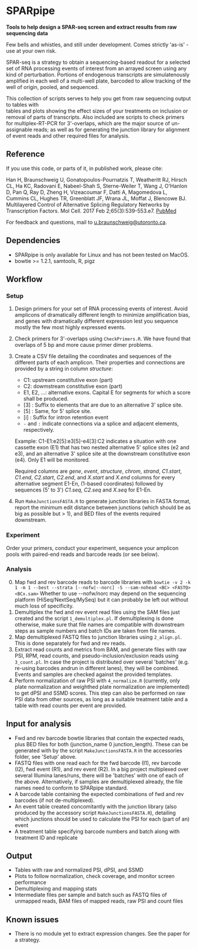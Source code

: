 SPARpipe
========

**Tools to help design a SPAR-seq screen and extract results from raw sequencing data**

Few bells and whistles, and still under development. Comes strictly 'as-is' - use at your own risk.

SPAR-seq is a strategy to obtain a sequencing-based readout for a selected set of RNA processing
events of interest from an arrayed screen using any kind of perturbation. Portions of endogenous
transcripts are simulatenously amplified in each well of a multi-well plate, barcoded to allow
tracking of the well of origin, pooled, and sequenced. 

This collection of scripts serves to help you get from raw sequencing output to tables with  
tables and plots showing the effect sizes of your treatments on inclusion or removal of parts
of transcripts. Also included are scripts to check primers for multiplex-RT-PCR for 3'-overlaps,
which are the major source of un-assignable reads; as well as for generating the junction library
for alignment of event reads and other required files for analysis.


Reference
---------
If you use this code, or parts of it, in published work, please cite:

Han H, Braunschweig U, Gonatopoulos-Pournatzis T, Weatheritt RJ, Hirsch CL, Ha KC, Radovani E, Nabeel-Shah S, Sterne-Weiler T, Wang J, O'Hanlon D, Pan Q, Ray D, Zheng H, Vizeacoumar F, Datti A, Magomedova L, Cummins CL, Hughes TR, Greenblatt JF, Wrana JL, Moffat J, Blencowe BJ. Multilayered Control of Alternative Splicing Regulatory Networks by Transcription Factors. Mol Cell. 2017 Feb 2;65(3):539-553.e7. [PubMed](https://www.ncbi.nlm.nih.gov/pubmed/28157508)

For feedback and questions, mail to u.braunschweig@utoronto.ca.


Dependencies
------------
* SPARpipe is only available for Linux and has not been tested on MacOS.
* bowtie >= 1.2.1, samtools, R, pigz


Workflow
--------
### Setup
1. Design primers for your set of RNA processing events of interest. Avoid amplicons of
   dramatically different length to minimize amplification bias, and genes with dramatically 
   different expression lest you sequence mostly the few most highly expressed events.
2. Check primers for 3'-overlaps using `CheckPrimers.R`. We have found that overlaps of 5 bp 
   and more cause primer dimer problems.
3. Create a CSV file detailing the coordinates and sequences of the different parts of each 
   amplicon. Their properties and connections are provided by a string in column *structure*:
   * C1: upstream constitutive exon (part)
   * C2: dowmstream constitutive exon (part)
   * E1, E2, ...: alternative exons. Capital E for segments for which a score shall be produced.
   * [3] : Suffix to elements that are due to an alternative 3' splice site.
   * [5] : Same, for 5' splice site.
   * [i] : Suffix for intron retention event
   * `-` and `:` indicate connections via a splice and adjacent elements, respectively.

   Example: C1-E1:e2[5]:e3[5]-e4[3]:C2 indicates a situation with one cassette exon (E1) that
            has two nested alternative 5' splice sites (e2 and e3), and an alternative 3' splice 
            site at the downstream constitutive exon (e4). Only E1 will be monitored.

   Required columns are *gene*, *event*, *structure*, *chrom*, *strand*, *C1.start*, *C1.end*,
   *C2.start*, *C2.end*, and *X.start* and *X.end* columns for every alternative segment E1-En,
   (1-based coordinates) followed by sequences (5' to 3') *C1.seq*, *C2.seq* and *X.seq* for E1-En. 
4. Run `MakeJunctionsFASTA.R` to generate junction libraries in FASTA format, report the minimum
   edit distance between junctions (which should be as big as possible but > 1), and BED files 
   of the events required downstream.

### Experiment
Order your primers, conduct your experiment, sequence your amplicon pools with paired-end reads and
barcode reads (or see below).

### Analysis
0. Map fwd and rev barcode reads to barcode libraries with 
   `bowtie -v 2 -k 1 -m 1 --best --strata [--nofw|--norc] -S --sam-nohead <BC> <FASTQ> <BCx.sam>`
   Whether to use --nofw/norc may depend on the sequencing platform (HiSeq/NextSeq/MySeq)
   but it can probably be left out without much loss of specificity.
1. Demultiplex the fwd and rev event read files using the SAM files just created 
   and the script `1_demultiplex.pl`. If demultiplexing is done otherwise, make sure 
   that file names are compatible with downstream steps as sample numbers and batch IDs are
   taken from file names.
2. Map demultiplexed FASTQ files to junction libraries using `2_align.pl`. This is done separately
   for fwd and rev reads.
3. Extract read counts and metrics from BAM, and generate files with raw PSI, RPM, read counts, 
   and pseudo-inclusion/exclusion reads using `3_count.pl`. In case the project is distributed 
   over several 'batches' (e.g. re-using barcodes andrun in different lanes), they will be combined.
   Events and samples are checked against the provided templates.
4. Perform normalization of raw PSI with `4_normalize.R` (currently, only plate normalization 
   and weighthed plate normalization are implemented) to get dPSI and SSMD scores.
   This step can also be performed on raw PSI data from other sources, as long as a suitable
   treatment table and a table with read counts per event are provided.


Input for analysis
------------------
* Fwd and rev barcode bowtie libraries that contain the expected reads, plus BED files for both 
  (junction_name 0 junction_length).
  These can be generated with by the script `MakeJunctionsFASTA.R` in the accessories folder, 
  see 'Setup' above.
* FASTQ files with one read each for the fwd barcode (I1), rev barcode (I2),
  fwd event (R1), and rev event (R2). In a big project multiplexed over several
  Illumina lanes/runs, there will be 'batches' with one of each of the above.
  Alternatively, if samples are demultiplexed already, the file names need to conform to SPARpipe standard.
* A barcode table containing the expected combinations of fwd and rev barcodes (if not de-multiplexed).
* An event table created concomitantly with the junction library (also produced by the accessory
  script `MakeJunctionsFASTA.R`), detailing which junctions should be used to calculate the PSI for each (part of an) event
* A treatment table specifying barcode numbers and batch along with treatment ID and replicate


Output
------
* Tables with raw and normalized PSI, dPSI, and SSMD
* Plots to follow normalization, check coverage, and monitor screen performance
* Demultiplexing and mapping stats
* Intermediate files per sample and batch such as FASTQ files of unmapped reads, 
  BAM files of mapped reads, raw PSI and count files


Known issues
------------
- There is no module yet to extract expression changes. See the paper for a strategy.
